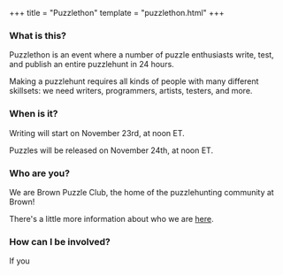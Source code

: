 +++
title = "Puzzlethon"
template = "puzzlethon.html"
+++

### What is this?

Puzzlethon is an event where a number of puzzle enthusiasts write, test, and publish an entire puzzlehunt in 24 hours. 

Making a puzzlehunt requires all kinds of people with many different skillsets: we need writers, programmers, artists, testers, and more. 

### When is it?

Writing will start on November 23rd, at noon ET.

Puzzles will be released on November 24th, at noon ET.

### Who are you?

We are Brown Puzzle Club, the home of the puzzlehunting community at Brown!

There's a little more information about who we are <a href="/">here</a>.

### How can I be involved?

If you
